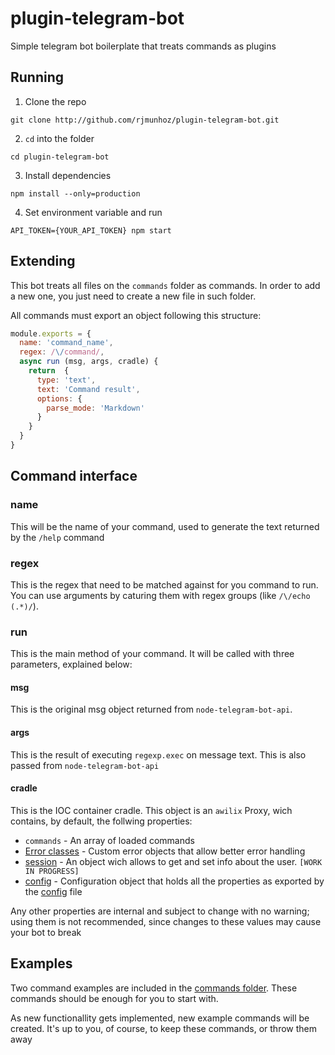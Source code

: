 plugin-telegram-bot
==

Simple telegram bot boilerplate that treats commands as plugins

## Running
1. Clone the repo
```shell
git clone http://github.com/rjmunhoz/plugin-telegram-bot.git
```
2. `cd` into the folder
```shell
cd plugin-telegram-bot
```

3. Install dependencies
```shell
npm install --only=production
```

4. Set environment variable and run
```shell
API_TOKEN={YOUR_API_TOKEN} npm start
```

## Extending
This bot treats all files on the `commands` folder as commands.
In order to add a new one, you just need to create a new file in such folder.

All commands must export an object following this structure:
```js
module.exports = {
  name: 'command_name',
  regex: /\/command/,
  async run (msg, args, cradle) {
    return  {
      type: 'text',
      text: 'Command result',
      options: {
        parse_mode: 'Markdown'
      }
    }
  }
}
```

## Command interface

### name
This will be the name of your command, used to generate the text returned by the `/help` command

### regex
This is the regex that need to be matched against for you command to run. You can use arguments by caturing them with regex groups (like `/\/echo (.*)/`).

### run
This is the main method of your command. It will be called with three parameters, explained below:

#### msg
This is the original msg object returned from `node-telegram-bot-api`.

#### args
This is the result of executing `regexp.exec` on message text. This is also passed from `node-telegram-bot-api`

#### cradle
This is the IOC container cradle. This object is an `awilix` Proxy, wich contains, by default, the follwing properties:
* `commands` - An array of loaded commands
* [Error classes](docs/errors.md) - Custom error objects that allow better error handling
* [session](docs/session.md) - An object wich allows to get and set info about the user. `[WORK IN PROGRESS]`
* [config](docs/config) - Configuration object that holds all the properties as exported by the [config](config.js) file

Any other properties are internal and subject to change with no warning; using them is not recommended, since changes to these values may cause your bot to break

## Examples
Two command examples are included in the [commands folder](commands). These commands should be enough for you to start with.

As new functionallity gets implemented, new example commands will be created. It's up to you, of course, to keep these commands, or throw them away